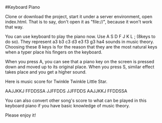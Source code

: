 #Keyboard Piano

Clone or download the project, start it under a server environment, open index.html. That is to say, don't open it as "file://", because it won't work that way.

You can use keyboard to play the piano now. Use A S D F J K L ; (8keys to do so). They represent a3 b3 c3 d3 e3 f3 g3 ha4 sounds in music theory. Choosing these 8 keys is for the reason that they are the most natural keys when a typer place his fingers on the keyboard.

When you press A, you can see that a piano key on the screen is pressed down and moved up to its original place. When you press S, similar effect takes place and you get a higher sound.

Here is music score for Twinkle Twinkle Little Star.

AAJJKKJ FFDDSSA
JJFFDDS JJFFDDS
AAJJKKJ FFDDSSA

You can also convert other song's score to what can be played in this keyboard piano if you have basic knowledge of music theory.

Please enjoy it!
